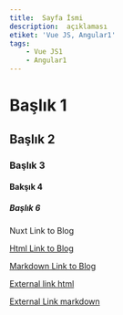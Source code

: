 ```yaml
---
title:  Sayfa İsmi
description:  açıklaması
etiket: 'Vue JS, Angular1'
tags:
    - Vue JS1
    - Angular1
---
```


# Başlık 1
## Başlık 2
### Başlık 3
#### Bakşık 4
##### Başlık 6

<nuxt-link to="/iletisim">Nuxt Link to Blog</nuxt-link>

<a href="/iletisim">Html Link to Blog</a>

[Markdown Link to Blog](/articles)

<a href="https://nuxtjs.org">External link html</a>

[External Link markdown](https://nuxtjs.org)